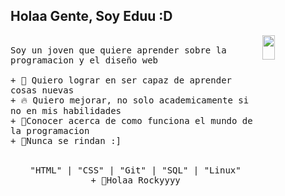 Holaa Gente, Soy Eduu :D
---
<p>
 
  <img src="https://media1.giphy.com/media/WxTzTG2btPHMuxjz08/200.gif?cid=6c09b952xwhc46s3523elkoelobnwjg4851y0wusd09auclf&ep=v1_stickers_search&rid=200.gif&ct=s" align="right" width="20%" height="10%"/>
  <samp>
    <br>Soy un joven que quiere aprender sobre la programacion y el diseño web
    <br>
    <br>+ 🎯 Quiero lograr en ser capaz de aprender cosas nuevas
    <br>+ 🔥 Quiero mejorar, no solo academicamente si no en mis habilidades
    <br> + 🧠Conocer acerca de como funciona el mundo de la programacion
    <br> + 💪Nunca se rindan :] 
</samp>
   <br>
  <br>
  <p align="center">
    <samp>
      "HTML" | "CSS" | "Git" | "SQL" | "Linux"
   <br> + 💪Holaa Rockyyyy 
